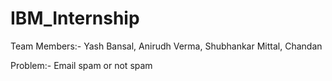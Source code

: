# IBM_Internship
Team Members:- Yash Bansal, Anirudh Verma, Shubhankar Mittal, Chandan 

Problem:- Email spam or not spam
